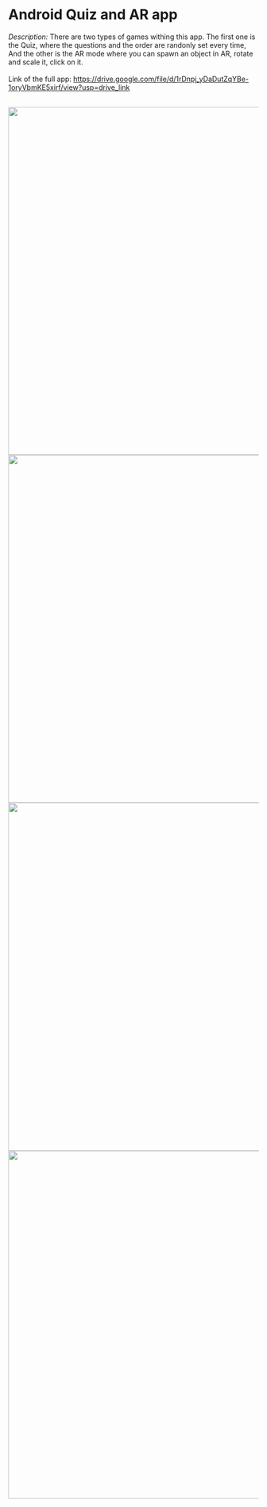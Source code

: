 <h1>Android Quiz and AR app</h1>

<i>Description:</i> There are two types of games withing this app. The first one is the Quiz, where the questions and the order are randonly set every time, And the other is the AR mode where you can spawn an object in AR, rotate and scale it, click on it.
<br></br>
Link of the full app: https://drive.google.com/file/d/1rDnpj_yDaDutZqYBe-1oryVbmKE5xirf/view?usp=drive_link
<br></br>
<div align="center">
<img src="https://github.com/user-attachments/assets/c6d76194-aaf3-4936-9272-7a0cbcdfd410" height="700px">

<img src="https://github.com/user-attachments/assets/f4d1d09e-96de-42be-8b99-f32a139c51f0" height="700px">
</div>
<div align="center">
<img src="https://github.com/user-attachments/assets/1aba426a-8699-4f12-9450-85b46516ba43" height="700px">

<img src="https://github.com/user-attachments/assets/edf3fdd5-1e8f-49fd-a311-89a3328a3221" height="700px">
</div>
